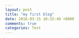 ```yaml
---
layout: post
title: "my first blog"
date: 2016-03-15 10:32:49 +0800
comments: true
categories: Test
---
```

